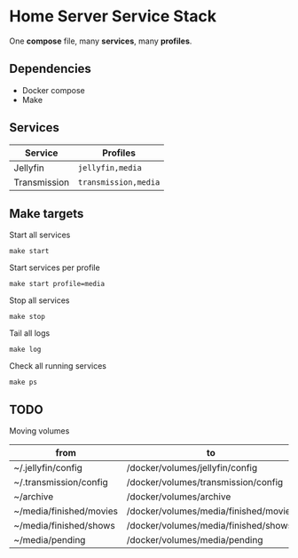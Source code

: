 # Home Server Service Stack

One **compose** file, many **services**, many **profiles**.

## Dependencies

- Docker compose
- Make

## Services

| Service      | Profiles             |
| ------------ | -------------------- |
| Jellyfin     | `jellyfin,media`     |
| Transmission | `transmission,media` |

## Make targets

Start all services

```shell
make start
```

Start services per profile

```shell
make start profile=media
```

Stop all services

```shell
make stop
```

Tail all logs

```shell
make log
```

Check all running services

```shell
make ps
```

## TODO

Moving volumes

| from                    | to                                    |
| ----------------------- | ------------------------------------- |
| ~/.jellyfin/config      | /docker/volumes/jellyfin/config       |
| ~/.transmission/config  | /docker/volumes/transmission/config   |
| ~/archive               | /docker/volumes/archive               |
| ~/media/finished/movies | /docker/volumes/media/finished/movies |
| ~/media/finished/shows  | /docker/volumes/media/finished/shows  |
| ~/media/pending         | /docker/volumes/media/pending         |

